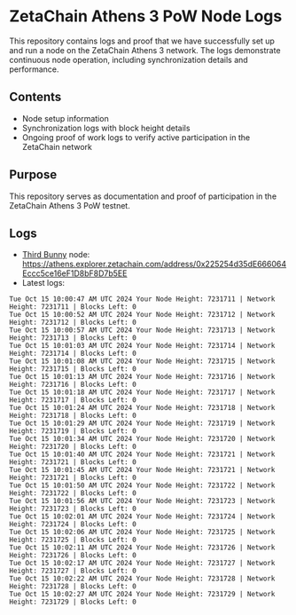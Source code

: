 # ZetaChain Athens 3 PoW Node Logs
This repository contains logs and proof that we have successfully set up and run a node on the ZetaChain Athens 3 network. The logs demonstrate continuous node operation, including synchronization details and performance.

## Contents
- Node setup information
- Synchronization logs with block height details
- Ongoing proof of work logs to verify active participation in the ZetaChain network

## Purpose
This repository serves as documentation and proof of participation in the ZetaChain Athens 3 PoW testnet.

## Logs

- [Third Bunny](https://thirdbunny.xyz/) node: https://athens.explorer.zetachain.com/address/0x225254d35dE666064Eccc5ce16eF1D8bF8D7b5EE
- Latest logs:
```
Tue Oct 15 10:00:47 AM UTC 2024 Your Node Height: 7231711 | Network Height: 7231711 | Blocks Left: 0
Tue Oct 15 10:00:52 AM UTC 2024 Your Node Height: 7231712 | Network Height: 7231712 | Blocks Left: 0
Tue Oct 15 10:00:57 AM UTC 2024 Your Node Height: 7231713 | Network Height: 7231713 | Blocks Left: 0
Tue Oct 15 10:01:03 AM UTC 2024 Your Node Height: 7231714 | Network Height: 7231714 | Blocks Left: 0
Tue Oct 15 10:01:08 AM UTC 2024 Your Node Height: 7231715 | Network Height: 7231715 | Blocks Left: 0
Tue Oct 15 10:01:13 AM UTC 2024 Your Node Height: 7231716 | Network Height: 7231716 | Blocks Left: 0
Tue Oct 15 10:01:18 AM UTC 2024 Your Node Height: 7231717 | Network Height: 7231717 | Blocks Left: 0
Tue Oct 15 10:01:24 AM UTC 2024 Your Node Height: 7231718 | Network Height: 7231718 | Blocks Left: 0
Tue Oct 15 10:01:29 AM UTC 2024 Your Node Height: 7231719 | Network Height: 7231719 | Blocks Left: 0
Tue Oct 15 10:01:34 AM UTC 2024 Your Node Height: 7231720 | Network Height: 7231720 | Blocks Left: 0
Tue Oct 15 10:01:40 AM UTC 2024 Your Node Height: 7231721 | Network Height: 7231721 | Blocks Left: 0
Tue Oct 15 10:01:45 AM UTC 2024 Your Node Height: 7231721 | Network Height: 7231721 | Blocks Left: 0
Tue Oct 15 10:01:50 AM UTC 2024 Your Node Height: 7231722 | Network Height: 7231722 | Blocks Left: 0
Tue Oct 15 10:01:56 AM UTC 2024 Your Node Height: 7231723 | Network Height: 7231723 | Blocks Left: 0
Tue Oct 15 10:02:01 AM UTC 2024 Your Node Height: 7231724 | Network Height: 7231724 | Blocks Left: 0
Tue Oct 15 10:02:06 AM UTC 2024 Your Node Height: 7231725 | Network Height: 7231725 | Blocks Left: 0
Tue Oct 15 10:02:11 AM UTC 2024 Your Node Height: 7231726 | Network Height: 7231726 | Blocks Left: 0
Tue Oct 15 10:02:17 AM UTC 2024 Your Node Height: 7231727 | Network Height: 7231727 | Blocks Left: 0
Tue Oct 15 10:02:22 AM UTC 2024 Your Node Height: 7231728 | Network Height: 7231728 | Blocks Left: 0
Tue Oct 15 10:02:27 AM UTC 2024 Your Node Height: 7231729 | Network Height: 7231729 | Blocks Left: 0
```
